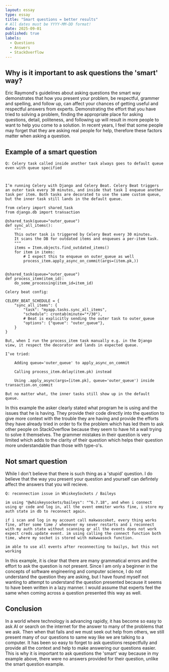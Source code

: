 ```yaml
---
layout: essay
type: essay
title: "Smart questions = better results"
# All dates must be YYYY-MM-DD format!
date: 2025-09-01
published: true
labels:
  - Questions
  - Answers
  - StackOverflow
---
```



## Why is it important to ask questions the 'smart' way?

Eric Raymond's guidelines about asking questions the smart way demonstrates that how you present your problem, be respectful, grammer and spelling, and follow up, can affect your chances of getting useful and respectful answers from experts. Demonstrating the effort that you have tried to solving a problem, finding the appropriate place for asking questions, detail, politeness, and following up will result in more people to want to help you come to a solution. In recent years, I feel that some people may forget that they are asking real people for help, therefore these factors matter when asking a question. 

## Example of a smart question


```
Q: Celery task called inside another task always goes to default queue even with queue specified



I’m running Celery with Django and Celery Beat. Celery Beat triggers an outer task every 30 minutes, and inside that task I enqueue another task per item. Both tasks are decorated to use the same custom queue, but the inner task still lands in the default queue.

from celery import shared_task
from django.db import transaction

@shared_task(queue="outer_queue")
def sync_all_items():
    """
    This outer task is triggered by Celery Beat every 30 minutes.
    It scans the DB for outdated items and enqueues a per-item task.
    """
    items = Item.objects.find_outdated_items()
    for item in items:
        # I expect this to enqueue on outer_queue as well
        process_item.apply_async_on_commit(args=(item.pk,))  


@shared_task(queue="outer_queue")
def process_item(item_id):
    do_some_processing(item_id=item_id)

Celery beat config:

CELERY_BEAT_SCHEDULE = {
    "sync_all_items": {
        "task": "myapp.tasks.sync_all_items",
        "schedule": crontab(minute="*/30"),
        # Beat is explicitly sending the outer task to outer_queue
        "options": {"queue": "outer_queue"},
    }
}

But, when I run the process_item task manually e.g. in the Django view, it respect the decorator and lands in expected queue.

I’ve tried:

    Adding queue='outer_queue' to apply_async_on_commit

    Calling process_item.delay(item.pk) instead

    Using .apply_async(args=[item.pk], queue='outer_queue') inside transaction.on_commit

But no matter what, the inner tasks still show up in the default queue.

```

In this example the asker clearly stated what program he is using and the issues that he is having. They provide their code directly into the question to give more context with the trouble they are having and provide the efforts they have already tried in order to fix the problem which has led them to ask other people on StackOverflow because they seem to have hit a wall trying to solve it themselves. The grammer mistakes in their question is very limited which adds to the clarity of their question which helps their question more understandable than those with type-o's. 


## Not smart question

While I don't believe that there is such thing as a 'stupid' question. I do believe that the way you present your question and yourself can defintely affect the answers that you will recieve.

```
Q: reconnection issue in WhiskeySockets / Baileys

im using "@whiskeysockets/baileys": "^6.7.18", and when i connect using qr code and log in, all the event emmiter works fine, i store my auth state in db to reconnect again.

if i scan and log in my account call makwascoket, every thing works fine, after some time / whenever my sever restarts and i reconnect with my auth state without scanning qr all the events does not work expect creds.update event. im using calling the connect function both time, where my socket is stored with makwwasock function.

im able to use all events after reconnecting to bailys, but this not working

```

In this example, it is clear that there are many grammatical errors and the effort to ask the question is not present. Since I am only a beginner in the concepts of software engineering and computer science, I do not understand the question they are asking, but I have found myself not wanting to attempt to understand the question presented because it seems to have been written in a lazy manner. I would assume that experts feel the same when coming across a question presented this way as well. 

## Conclusion

In a world where technology is advancing rapidly, it has become so easy to ask AI or search on the internet for the answer to many of the problems that we ask. Then when that fails and we must seek out help from others, we still present many of our questions to same way like we are talking to a computer. It has been so easy to forget to ask questions respectfully and provide all the context and help to make answering our questions easier. This is why it is important to ask questions the 'smart' way because in my example above, there were no answers provided for their question, unlike the smart question example. 
